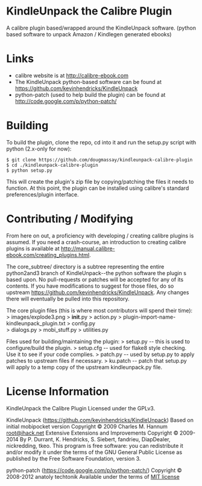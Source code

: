 KindleUnpack the Calibre Plugin
============

A calibre plugin based/wrapped around the KindleUnpack software. 
(python based software to unpack Amazon / Kindlegen generated ebooks)

Links
=====

* calibre website is at http://calibre-ebook.com
* The KindleUnpack python-based software can be found at https://github.com/kevinhendricks/KindleUnpack
* python-patch (used to help build the plugin) can be found at http://code.google.com/p/python-patch/

Building
========

To build the plugin, clone the repo, cd into it and run the setup.py script with python (2.x-only for now):

    $ git clone https://github.com/dougmassay/kindleunpack-calibre-plugin
    $ cd ./kindleunpack-calibre-plugin
    $ python setup.py

This will create the plugin's zip file by copying/patching the files it needs to function.
At this point, the plugin can be installed using calibre's standard preferences/plugin interface.

Contributing / Modifying
============
From here on out, a proficiency with developing / creating calibre plugins is assumed.
If you need a crash-course, an introduction to creating calibre plugins is available at
http://manual.calibre-ebook.com/creating_plugins.html.


The core_subtree/ directory is a subtree representing the entire python2and3 branch of KindleUnpack--the
python software the plugin s based upon. No pull-requests or patches will be accepted for any of
its contents. If you have modifications to suggest for those files, do so upstream https://github.com/kevinhendricks/KindleUnpack.
Any changes there will eventually be pulled into this repository.

The core plugin files (this is where most contributors will spend their time):
    > images/explode3.png
    > __init__.py
    > action.py
    > plugin-import-name-kindleunpack_plugin.txt 
    > config.py                                 
    > dialogs.py
    > mobi_stuff.py
    > utilities.py

Files used for building/maintaining the plugin:
    > setup.py  -- this is used to configure/build the plugin.
    > setup.cfg -- used for flake8 style checking. Use it to see if your code complies.
    > patch.py  -- used by setup.py to apply patches to upstream files if necessary. 
    > ku.patch  -- patch that setup.py will apply to a temp copy of the upstream kindleunpack.py file.



License Information
=======

KindleUnpack the Calibre Plugin
   Licensed under the GPLv3.

KindleUnpack (https://github.com/kevinhendricks/KindleUnpack)
    Based on initial mobipocket version Copyright © 2009 Charles M. Hannum <root@ihack.net>
    Extensive Extensions and Improvements Copyright © 2009-2014 
         By P. Durrant, K. Hendricks, S. Siebert, fandrieu, DiapDealer, nickredding, tkeo.
    This program is free software: you can redistribute it and/or modify
    it under the terms of the GNU General Public License as published by
    the Free Software Foundation, version 3.

python-patch (https://code.google.com/p/python-patch/)
    Copyright © 2008-2012 anatoly techtonik
    Available under the terms of [MIT license](http://opensource.org/licenses/mit-license.php)



